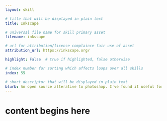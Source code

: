```yaml
---
layout: skill

# title that will be displayed in plain text
title: Inkscape

# universal file name for skill primary asset
filename: inkscape

# url for attribution/license complaince fair use of asset
attribution_url: https://inkscape.org/

highlight: False  # true if highlighted, false otherwise

# index number for sorting which affects loops over all skills
index: 55

# short descriptor that will be displayed in plain text
blurb: An open source alterative to photoshop. I've found it useful for quick asset edits
---
```

# content begins here